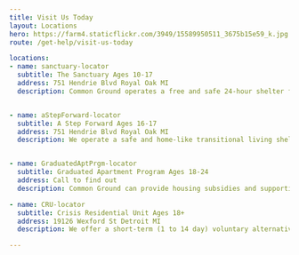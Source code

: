 ```yaml
---
title: Visit Us Today
layout: Locations
hero: https://farm4.staticflickr.com/3949/15589950511_3675b15e59_k.jpg
route: /get-help/visit-us-today

locations:
- name: sanctuary-locator
  subtitle: The Sanctuary Ages 10-17
  address: 751 Hendrie Blvd Royal Oak MI
  description: Common Ground operates a free and safe 24-hour shelter for at-risk youth. The Sanctuary offers a 3-week residential program, out-patient counseling, and provides trauma-informed care to youth and families in crisis. The goal of this program is family reunification. To learn more, call 1.248.547.2260.


- name: aStepForward-locator
  subtitle: A Step Forward Ages 16-17
  address: 751 Hendrie Blvd Royal Oak MI
  description: We operate a safe and home-like transitional living shelter where homeless youth may stay for up to two years while they attend school and maintain employment. Designed for youth seeking self-sufficiency, this program also offers counseling, job training, career development, educational assistance, financial subsidies and medical assistance. To learn more, call 1.248.547.2260.


- name: GraduatedAptPrgm-locator
  subtitle: Graduated Apartment Program Ages 18-24
  address: Call to find out
  description: Common Ground can provide housing subsidies and supportive services to homeless adults for up to two years. This program helps people develop a greater level of self-sufficiency, interpersonal skills and housing readiness. Residents must maintain employment and an education plan. To learn more, call 1.248.547.2260.

- name: CRU-locator
  subtitle: Crisis Residential Unit Ages 18+
  address: 19126 Wexford St Detroit MI
  description: We offer a short-term (1 to 14 day) voluntary alternative to inpatient psychiatric hospitalization for adults ready to actively participate in a trauma-informed, recovery focused treatment environment. Services include psychiatric medication review, group therapy, skills groups, recovery coaching, art therapy and coordinated discharge planning. Note: Admission to the Crisis Residential Unit requires prior authorization through our Oakland Assessment Crisis Intervention Service (OACIS).

---
```

